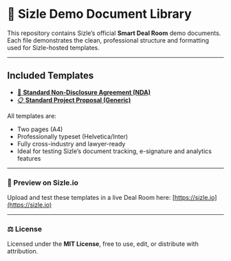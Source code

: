 # 📄 Sizle Demo Document Library

This repository contains Sizle’s official **Smart Deal Room** demo documents.
Each file demonstrates the clean, professional structure and formatting used for Sizle-hosted templates.

---

## Included Templates
- [📝 **Standard Non-Disclosure Agreement (NDA)**](https://dashboard.sizle.io/p/bd5b081d4)
- [📋 **Standard Project Proposal (Generic)**](https://dashboard.sizle.io/p/fa18cb142)

All templates are:
- Two pages (A4)
- Professionally typeset (Helvetica/Inter)
- Fully cross-industry and lawyer-ready
- Ideal for testing Sizle’s document tracking, e-signature and analytics features

---

### 🔗 Preview on Sizle.io
Upload and test these templates in a live Deal Room here:
[https://sizle.io](https://sizle.io)

---

### ⚖️ License
Licensed under the **MIT License**, free to use, edit, or distribute with attribution.
